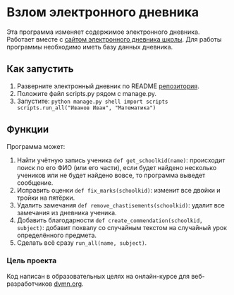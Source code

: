 # Взлом электронного дневника

Эта программа изменяет содержимое электронного дневника. Работает вместе с [сайтом электронного дневника школы](https://github.com/devmanorg/e-diary/tree/master). Для работы программы необходимо иметь базу данных дневника.

## Как запустить
1. Разверните электронный дневник по README [репозитория](https://github.com/devmanorg/e-diary/tree/master).
2. Положите файл scripts.py рядом с manage.py.
3. Запустите: `
    python manage.py shell
    import scripts
    scripts.run_all("Иванов Иван", "Математика")
`

## Функции

Программа может:
1. Найти учётную запись ученика `def get_schoolkid(name)`: происходит поиск по его ФИО (или его части), если будет найдено несколько учеников или не будет найдено вовсе, то программа выведет сообщение.
2. Исправить оценки `def fix_marks(schoolkid)`: изменит все двойки и тройки на пятёрки.
3. Удалить замечания `def remove_chastisements(schoolkid)`: удалит все замечания из дневника ученика.
4. Добавить благодарности `def create_commendation(schoolkid, subject)`: добавит похвалу со случайным текстом на случайный урок определённого предмета.
5. Сделать всё сразу `run_all(name, subject)`.

### Цель проекта

Код написан в образовательных целях на онлайн-курсе для веб-разработчиков [dvmn.org](https://dvmn.org/).
